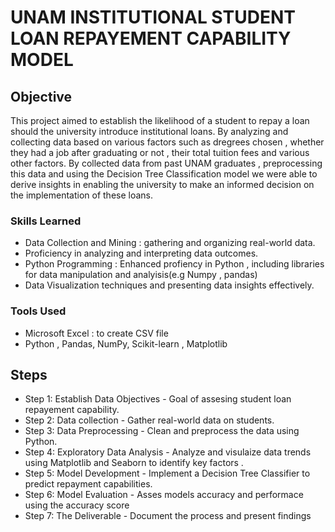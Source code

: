 # UNAM INSTITUTIONAL STUDENT LOAN REPAYEMENT CAPABILITY MODEL

## Objective

This  project aimed to establish the likelihood of a student to repay a loan should the university introduce institutional loans. By analyzing and collecting data based on various factors such as dregrees chosen , whether they had a job after graduating or not , their total tuition fees and various other factors. By collected data from past UNAM graduates , preprocessing this data and using the Decision Tree Classification model we were able to derive insights in enabling the university to make an informed decision on the implementation of these loans. 

### Skills Learned

- Data Collection and Mining : gathering and organizing real-world data.
- Proficiency in analyzing and interpreting data outcomes.
- Python Programming : Enhanced profiency in Python , including libraries for data manipulation and analyisis(e.g Numpy , pandas)
- Data Visualization techniques and presenting data insights effectively.

### Tools Used

- Microsoft Excel : to create CSV file
- Python , Pandas, NumPy, Scikit-learn , Matplotlib

## Steps


- Step 1: Establish Data Objectives - Goal of assesing student loan repayement capability.
- Step 2: Data collection - Gather real-world data on students.
- Step 3: Data Preprocessing - Clean and preprocess the data using Python.
- Step 4: Exploratory Data Analysis -  Analyze and visulaize data trends using Matplotlib and Seaborn to identify key factors .
- Step 5: Model Development - Implement a Decision Tree Classifier to predict repayment capabilities.
- Step 6: Model Evaluation - Asses models accuracy and performace using the accuracy score
- Step 7: The Deliverable - Document the process and present findings


